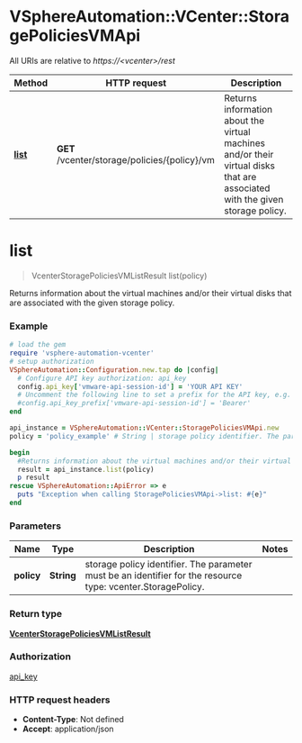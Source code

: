 # VSphereAutomation::VCenter::StoragePoliciesVMApi

All URIs are relative to *https://&lt;vcenter&gt;/rest*

Method | HTTP request | Description
------------- | ------------- | -------------
[**list**](StoragePoliciesVMApi.md#list) | **GET** /vcenter/storage/policies/{policy}/vm | Returns information about the virtual machines and/or their virtual disks that are associated with the given storage policy.


# **list**
> VcenterStoragePoliciesVMListResult list(policy)

Returns information about the virtual machines and/or their virtual disks that are associated with the given storage policy.

### Example
```ruby
# load the gem
require 'vsphere-automation-vcenter'
# setup authorization
VSphereAutomation::Configuration.new.tap do |config|
  # Configure API key authorization: api_key
  config.api_key['vmware-api-session-id'] = 'YOUR API KEY'
  # Uncomment the following line to set a prefix for the API key, e.g. 'Bearer' (defaults to nil)
  #config.api_key_prefix['vmware-api-session-id'] = 'Bearer'
end

api_instance = VSphereAutomation::VCenter::StoragePoliciesVMApi.new
policy = 'policy_example' # String | storage policy identifier. The parameter must be an identifier for the resource type: vcenter.StoragePolicy.

begin
  #Returns information about the virtual machines and/or their virtual disks that are associated with the given storage policy.
  result = api_instance.list(policy)
  p result
rescue VSphereAutomation::ApiError => e
  puts "Exception when calling StoragePoliciesVMApi->list: #{e}"
end
```

### Parameters

Name | Type | Description  | Notes
------------- | ------------- | ------------- | -------------
 **policy** | **String**| storage policy identifier. The parameter must be an identifier for the resource type: vcenter.StoragePolicy. | 

### Return type

[**VcenterStoragePoliciesVMListResult**](VcenterStoragePoliciesVMListResult.md)

### Authorization

[api_key](../README.md#api_key)

### HTTP request headers

 - **Content-Type**: Not defined
 - **Accept**: application/json



